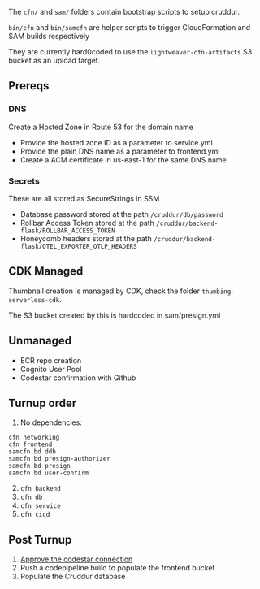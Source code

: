 The `cfn/` and `sam/` folders contain bootstrap scripts to setup cruddur.

`bin/cfn` and `bin/samcfn` are helper scripts to trigger CloudFormation and SAM builds respectively

They are currently hard0coded to use the `lightweaver-cfn-artifacts` S3 bucket as an upload target.

## Prereqs
### DNS
Create a Hosted Zone in Route 53 for the domain name
* Provide the hosted zone ID as a parameter to service.yml
* Provide the plain DNS name as a parameter to frontend.yml
* Create a ACM certificate in us-east-1 for the same DNS name

### Secrets
These are all stored as SecureStrings in SSM
* Database password stored at the path `/cruddur/db/password`
* Rollbar Access Token stored at the path `/cruddur/backend-flask/ROLLBAR_ACCESS_TOKEN`
* Honeycomb headers stored at the path `/cruddur/backend-flask/OTEL_EXPORTER_OTLP_HEADERS`

## CDK Managed
Thumbnail creation is managed by CDK, check the folder `thumbing-serverless-cdk`.

The S3 bucket created by this is hardcoded in sam/presign.yml

## Unmanaged
* ECR repo creation
* Cognito User Pool
* Codestar confirmation with Github

## Turnup order
1. No dependencies:
```
cfn networking
cfn frontend
samcfn bd ddb
samcfn bd presign-authorizer
samcfn bd presign
samcfn bd user-confirm
```
2. `cfn backend`
3. `cfn db`
4. `cfn service`
5. `cfn cicd`

## Post Turnup
1. [Approve the codestar connection](https://us-west-2.console.aws.amazon.com/codesuite/settings/connections)
2. Push a codepipeline build to populate the frontend bucket
3. Populate the Cruddur database
